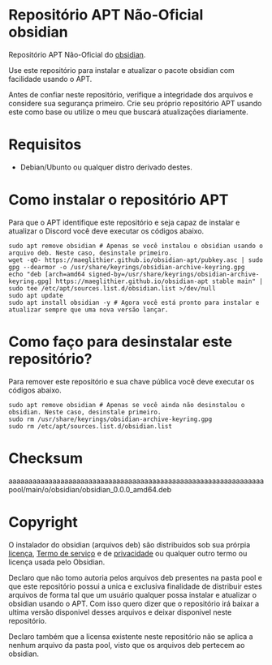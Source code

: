 # Repositório APT Não-Oficial obsidian

Repositório APT Não-Oficial do [obsidian](https://github.com/adlerosn/obsidian).

Use este repositório para instalar e atualizar o pacote obsidian com facilidade usando o APT.

Antes de confiar neste repositório, verifique a integridade dos arquivos e considere sua segurança primeiro. Crie seu próprio repositório APT usando este como base ou utilize o meu que buscará atualizações diariamente.

# Requisitos

- Debian/Ubunto ou qualquer distro derivado destes.

# Como instalar o repositório APT

Para que o APT identifique este repositório e seja capaz de instalar e atualizar o Discord você deve executar os códigos abaixo.

```shell
sudo apt remove obsidian # Apenas se você instalou o obsidian usando o arquivo deb. Neste caso, desinstale primeiro.
wget -qO- https://maeglithier.github.io/obsidian-apt/pubkey.asc | sudo gpg --dearmor -o /usr/share/keyrings/obsidian-archive-keyring.gpg
echo "deb [arch=amd64 signed-by=/usr/share/keyrings/obsidian-archive-keyring.gpg] https://maeglithier.github.io/obsidian-apt stable main" | sudo tee /etc/apt/sources.list.d/obsidian.list >/dev/null
sudo apt update
sudo apt install obsidian -y # Agora você está pronto para instalar e atualizar sempre que uma nova versão lançar.
```

# Como faço para desinstalar este repositório?

Para remover este repositório e sua chave pública você deve executar os códigos abaixo.

```shell
sudo apt remove obsidian # Apenas se você ainda não desinstalou o obsidian. Neste caso, desinstale primeiro.
sudo rm /usr/share/keyrings/obsidian-archive-keyring.gpg
sudo rm /etc/apt/sources.list.d/obsidian.list
```

# Checksum

aaaaaaaaaaaaaaaaaaaaaaaaaaaaaaaaaaaaaaaaaaaaaaaaaaaaaaaaaaaaaaaa  pool/main/o/obsidian/obsidian_0.0.0_amd64.deb

# Copyright

O instalador do obsidian (arquivos deb) são distribuidos sob sua prórpia [licença](https://obsidian.md/license), [Termo de serviço](https://obsidian.md/terms) e de [privacidade](https://obsidian.md/privacy) ou qualquer outro termo ou licença usada pelo Obsidian.

Declaro que não tomo autoria pelos arquivos deb presentes na pasta pool e que este repositório possui a unica e exclusiva finalidade de distribuir estes arquivos de forma tal que um usuário qualquer possa instalar e atualizar o obsidian usando o APT. Com isso quero dizer que o repositório irá baixar a ultima versão disponivel desses arquivos e deixar disponivel neste repositório.

Declaro também que a licensa existente neste repositório não se aplica a nenhum arquivo da pasta pool, visto que os arquivos deb pertecem ao obsidian.
